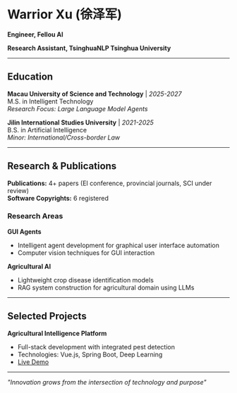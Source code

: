 # Warrior Xu (徐泽军)

**Engineer, Fellou AI**

**Research Assistant, TsinghuaNLP Tsinghua University**

---

## Education

**Macau University of Science and Technology** | *2025-2027*  
M.S. in Intelligent Technology  
*Research Focus: Large Language Model Agents*

**Jilin International Studies University** | *2021-2025*  
B.S. in Artificial Intelligence  
*Minor: International/Cross-border Law*

---

## Research & Publications

**Publications:** 4+ papers (EI conference, provincial journals, SCI under review)  
**Software Copyrights:** 6 registered

### Research Areas

**GUI Agents**
- Intelligent agent development for graphical user interface automation
- Computer vision techniques for GUI interaction

**Agricultural AI** 
- Lightweight crop disease identification models
- RAG system construction for agricultural domain using LLMs

---

## Selected Projects

**Agricultural Intelligence Platform**
- Full-stack development with integrated pest detection
- Technologies: Vue.js, Spring Boot, Deep Learning
- [Live Demo](http://39.105.41.96/login)

---

*"Innovation grows from the intersection of technology and purpose"*

